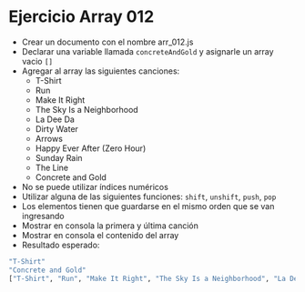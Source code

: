 # Ejercicio Array 012

* Crear un documento con el nombre arr_012.js
* Declarar una variable llamada `concreteAndGold` y asignarle un array vacio `[]`
* Agregar al array las siguientes canciones:
  * T-Shirt
  * Run
  * Make It Right
  * The Sky Is a Neighborhood
  * La Dee Da
  * Dirty Water
  * Arrows
  * Happy Ever After (Zero Hour)
  * Sunday Rain
  * The Line
  * Concrete and Gold
* No se puede utilizar índices numéricos
* Utilizar alguna de las siguientes funciones: `shift`, `unshift`, `push`, `pop`
* Los elementos tienen que guardarse en el mismo orden que se van ingresando
* Mostrar en consola la primera y última canción
* Mostrar en consola el contenido del array
* Resultado esperado:

```bash
"T-Shirt"
"Concrete and Gold"
["T-Shirt", "Run", "Make It Right", "The Sky Is a Neighborhood", "La Dee Da", "Dirty Water", "Arrows", "Happy Ever After (Zero Hour)", "Sunday Rain", "The Line", "Concrete and Gold"]
```